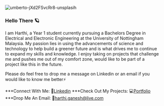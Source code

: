 ![umberto-jXd2FSvcRr8-unsplasih](https://user-images.githubusercontent.com/87198435/166132995-49ff1882-e694-446e-9353-c920d6828541.jpg)


### Hello There 🪐
I am Harthi, a Year 1 student currently pursuing a Bachelors Degree in Electrical and Electronic Engineering at the University of Nottingham Malaysia. My passion lies in using the advancements of science and technology to help build a greener future and is what drives me to continue to expand my skills and knowledge. I enjoy taking on projects that challenge me and pushes me out of my comfort zone, would like to be part of a project like this in the future. 

Please do feel free to drop me a message on Linkedin or an email if you would like to know me better⚡

***Connect With Me:
💬[Linkedin](https://www.linkedin.com/in/harthiganesh/)
***Check Out My Projects:
💻[Portfolio](https://hgsblogg.wordpress.com/)
***Drop Me An Email:
📧[harthi.ganesh@live.com](harthi.ganesh@live.com)
